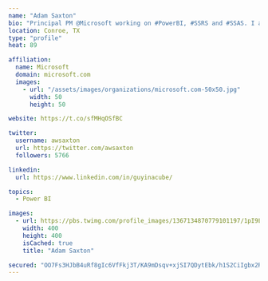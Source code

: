 ```yaml
---
name: "Adam Saxton"
bio: "Principal PM @Microsoft working on #PowerBI, #SSRS and #SSAS. I also go by @GuyInACube"
location: Conroe, TX
type: "profile"
heat: 89

affiliation:
  name: Microsoft
  domain: microsoft.com
  images:
    - url: "/assets/images/organizations/microsoft.com-50x50.jpg"
      width: 50
      height: 50

website: https://t.co/sfMHqOSfBC

twitter:
  username: awsaxton
  url: https://twitter.com/awsaxton
  followers: 5766

linkedin:
  url: https://www.linkedin.com/in/guyinacube/

topics:
  - Power BI

images:
  - url: https://pbs.twimg.com/profile_images/1367134870779101197/1pI9LWWn_400x400.jpg
    width: 400
    height: 400
    isCached: true
    title: "Adam Saxton"

secured: "OO7Fs3HJbB4uRf8gIc6VfFkj3T/KA9mDsqv+xjSI7QDytEbk/h1S2CiIgbx2RDbx6IZtlaBhsVY0qOgkPVqaVrr03FTbrFR0wbhxjaaLPYTXCQ3fGMigq65+xbdakrC8EGY38XYjjuGuaQWg8RCe1wUwOlBwT+A4toGKDzD8XC5sF0LCxjm3tfc/qO++N63kyd7X3O74xbeGuRTXaryqxUYKhBAOMfiYoNcHTkBJySxjz3sL5IP3WCZ2roMr44VGbTQc0VUyiRfzMelsGNP4XtHwx4bHDTB2+WF1hIHKGXRlBFi+DsQ9pgow/6BMDq4BC7wkO/UxwAZSY0R4qhS+1EFm5NBmaWmRuknD0IMYLLgOsUsGhPDXxOt+cfAMAH5NxAKPjTH4MVJX2m+hFyv7eLC0NVNzqnSa73jYi1ux6As=;4TEhnqUjUxzOdaDjz0xw4w=="
---
```


